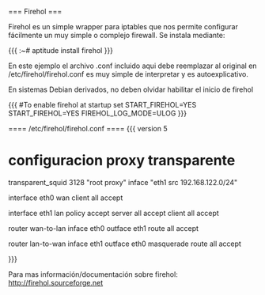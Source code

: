 === Firehol ===

Firehol es un simple wrapper para iptables que nos permite configurar fácilmente un muy simple o complejo firewall.
Se instala mediante:

{{{
:~# aptitude install firehol
}}}

En este ejemplo el archivo .conf incluido aqui debe reemplazar al original en /etc/firehol/firehol.conf es muy simple de interpretar y es autoexplicativo.

En sistemas Debian derivados, no deben olvidar habilitar el inicio de firehol

{{{
#To enable firehol at startup set START_FIREHOL=YES
START_FIREHOL=YES
FIREHOL_LOG_MODE=ULOG
}}}


==== /etc/firehol/firehol.conf ====
{{{
version 5
 
# configuracion proxy transparente
transparent_squid 3128 "root proxy" inface "eth1 src 192.168.122.0/24"

interface eth0 wan
      client all accept
 
interface eth1 lan
     policy accept
     server all accept
     client all accept
 

router wan-to-lan inface eth0 outface eth1
        route all accept

router lan-to-wan inface eth1 outface eth0
       masquerade
       route all accept
 
}}}


Para mas información/documentación sobre firehol: http://firehol.sourceforge.net

